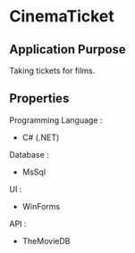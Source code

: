 # CinemaTicket

## Application Purpose
  Taking tickets for films.

## Properties
  Programming Language :
  - C# (.NET)
  
  Database :
  - MsSql
  
  UI :
  - WinForms

  API :
  - TheMovieDB
